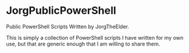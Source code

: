 JorgPublicPowerShell
====================

Public PowerShell Scripts Written by JorgTheElder.

This is simply a collection of PowerShell scripts I have written for my own use, but that are generic enough that I am willing to share them.

